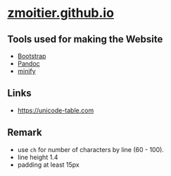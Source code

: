 # [zmoitier.github.io](https://zmoitier.github.io/)

## Tools used for making the Website

- [Bootstrap](https://getbootstrap.com/)
- [Pandoc](https://pandoc.org/)
- [minify](https://github.com/tdewolff/minify/tree/master/cmd/minify)

## Links

- https://unicode-table.com

## Remark

- use `ch` for number of characters by line (60 - 100).
- line height 1.4
- padding at least 15px
